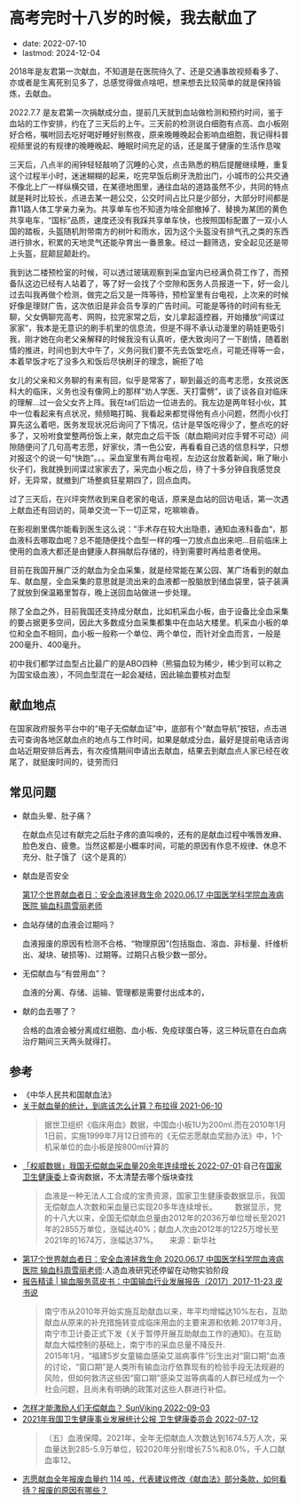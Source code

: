 # 高考完时十八岁的时候，我去献血了
- date: 2022-07-10
- lastmod: 2024-12-04

2018年是友君第一次献血，不知道是在医院待久了、还是交通事故视频看多了、亦或者是生离死别见多了，总感觉得做点啥吧，想来想去比较简单的就是保持锻炼，去献血。

2022.7.7 是友君第一次捐献成分血，提前几天就到血站做检测和预约时间，鉴于血站的工作安排，约在了三天后的上午。三天前的检测说白细胞有点高、血小板刚好合格，嘱咐回去吃好喝好睡好别熬夜，原来晚睡晚起会影响血细胞，我记得科普视频里说的有规律的晚睡晚起、睡眠时间充足的话，还是属于健康的生活作息唉

三天后，八点半的闹钟轻轻敲响了沉睡的心灵，点击熟悉的稍后提醒继续睡，重复这个过程半小时，迷迷糊糊的起来，吃完早饭后刷牙洗脸出门，小城市的公共交通不像北上广一样纵横交错，在某德地图里，通往血站的道路虽然不少，共同的特点就是耗时比较长，点进去某一趟公交，公交时间占比只是少部分，大部分时间都是靠11路人体工学亲力亲为。共享单车也不知道为啥全部撤掉了、替换为某团的黄色共享电车，“国标”品质，速度还没有我踩共享单车快，也按照国标配置了一双小人国的踏板，头盔随机附带南方的树叶和雨水，因为这个头盔没有排气孔之类的东西进行排水，积累的天地灵气还能孕育出一番景象。经过一翻筛选，安全起见还是带上头盔，屁颠屁颠赴约。

我到达二楼预检室的时候，可以透过玻璃观察到采血室内已经满负荷工作了，而预备队这边已经有人站着了，等了好一会找了个空隙和医务人员报道一下，好一会儿过去叫我再做个检测，做完之后又是一阵等待，预检室里有台电视，上次来的时候好像是理财广告，这次依旧是非会员专享的广告时间。可能是等待的时间有些无聊，父女俩聊完高考、网购，拉完家常之后，女儿拿起遥控器，开始播放“间谍过家家”，我本是无意识的刷手机里的信息流，但是不得不承认动漫里的萌娃更吸引我，刚才她在向老父亲解释的时候我没有认真听，便大致询问了一下剧情，随着剧情的推进，时间也到大中午了，义务问我们要不先去饭堂吃点，可能还得等一会，本着早饭才吃了没多久和饭后尽快刷牙的理念，婉拒了哈

女儿的父亲和义务聊的有来有回，似乎是常客了，聊到最近的高考志愿，女孩说医科大的临床，义务也没有像网上的那样“劝人学医、天打雷劈”，谈了谈各自对临床的理解...过一会父女齐上阵。我在ta们后边一位进去的。我左边是两年轻小伙，其中一位看起来有点状况，频频略打盹、我看起来都觉得他有点小问题，然而小伙打算先这么着吧，医务发现状况后询问了下情况，估计是早饭吃得少了，整点吃的好多了，又吩咐食堂整两份饭上来，献完血之后干饭（献血期间对应手臂不可动）间隙随便问了几句高考志愿，好家伙，清一色公安，再看看自己选的信息科学，只想对报这个的说一句“快跑”。。。采血室里有两台电视，左边这台放着新闻，瞅了瞅小伙子们，我就换到间谍过家家去了，采完血小板之后，待了十多分钟自我感觉良好，无异常，就撤到广场整疯狂星期四了，回点血肉。

过了三天后，在兴坪突然收到来自老家的电话，原来是血站的回访电话，第一次遇上献血还有回访的，简单交流一下一切正常，吃嘛嘛香。

在影视剧里偶尔能看到医生这么说：”手术存在较大出隐患，通知血液科备血“，那血液科去哪取血呢？总不能随便找个血型一样的嘎一刀放点血出来吧...目前临床上使用的血液大都还是由健康人群捐献后存储的，待到需要时再给患者使用。

目前在我国开展广泛的献血为全血采集，就是经常能在某公园、某广场看到的献血车、献血屋，全血采集的意思就是流出来的血液都一股脑放到储血袋里，袋子装满了就放到保温箱里暂存，晚上送回血站做进一步处理。

除了全血之外，目前我国还支持成分献血，比如机采血小板，由于设备比全血采集的要占据更多空间，因此大多数成分血采集都集中在血站大楼里。机采血小板的单位和全血不相同，血小板一般称一个单位、两个单位，而针对全血而言，一般是200毫升、400毫升。

初中我们都学过血型占比最广的是ABO四种（熊猫血较为稀少，稀少到可以称之为国宝级血液），不同血型混在一起会凝结，因此输血要核对血型

## 献血地点

在国家政府服务平台中的“电子无偿献血证”中，底部有个“献血导航”按钮，点击进去可查询各地区献血点的地点与工作时间，如果是献成分血，最好是提前电话咨询血站近期安排后再去，有次疫情期间申请出去献血，结果去到献血点人家已经在收尾了，就挺废时间的，徒劳而归


## 常见问题

- 献血头晕、肚子痛？

  在献血点见过有献完之后肚子疼的直叫唤的，还有的是献血过程中嘴唇发麻、脸色发白、疲惫。当然这都是小概率时间，可能的原因有作息不规律、休息不充分、肚子饿了（这个是真的）

- 献血是否安全

  [第17个世界献血者日：安全血液拯救生命 2020.06.17 中国医学科学院血液病医院 输血科周雪丽老师](https://www.chinablood.com.cn/jyb/health/common/145.html)

- 血站存储的血液会过期吗？
  
  血液报废的原因有检测不合格、“物理原因”(包括脂血、溶血、非标量、纤维析出、凝块、破损等)、过期等。过期只占极少数一部分。

- 无偿献血与“有尝用血”？

  血液的分离、存储、运输、管理都是需要付出成本的，

- 献的血去哪了？

  合格的血液会被分离成红细胞、血小板、免疫球蛋白等，这三种玩意在白血病治疗期间三天两头就得打。

## 参考
- 《中华人民共和国献血法》
- [关于献血量的统计，到底该怎么计算？布拉得 2021-06-10](https://zhuanlan.zhihu.com/p/379535697)
  > 据世卫组织《临床用血》数据，中国血小板1U为200ml.而在2010年1月1日前，实施1999年7月12日颁布的《无偿志愿献血奖励办法》中，1个机采单位的血小板是按800ml计算的
- [「权威数据」我国无偿献血采血量20余年连续增长 2022-07-01](https://www.brcbc.org/index.php/site/page/index/791/category_id/10146/news_id/185720/ct_id/265/okcode/d89e950a3d0fecc8454fa77e854011e361c44e216aeac40ed5d80efbeb8e0ed2):自己在[国家卫生健康委](http://www.nhc.gov.cn/wjw/sjcx/sjcx.shtml)上查询数据，不太清楚去哪个版块查找
  > 血液是一种无法人工合成的宝贵资源，国家卫生健康委数据显示，我国无偿献血人次数和采血量已实现20多年连续增长。
　　数据显示，党的十八大以来，全国无偿献血总量由2012年的2036万单位增长至2021年的2855万单位，涨幅达40%；献血人次由2012年的1225万增长至2021年的1674万，涨幅达37%。　　来源：新华社
- [第17个世界献血者日：安全血液拯救生命 2020.06.17 中国医学科学院血液病医院 输血科周雪丽老师](https://www.chinablood.com.cn/jyb/health/common/145.html):人造血液研究还停留在动物实验阶段
- [ 报告精读 | 输血服务蓝皮书：中国输血行业发展报告（2017）2017-11-23 皮书说](https://www.sohu.com/a/206425675_186085)
  > 南宁市从2010年开始实施互助献血以来，年平均增幅达10%左右，互助献血从原来的补充措施转变成临床用血的主要来源和依赖.2017年3月，南宁市卫计委正式下发《关于暂停开展互助献血工作的通知》。在互助献血大幅控制的基础上，南宁市的采血总量不降反升.  
  2015年1月，“福建5岁女童输血感染艾滋病事件”衍生出对“窗口期”血液的讨论，“窗口期”是人类所有输血治疗依靠现有的检验手段无法规避的风险，但如何救济这些因“窗口期”感染艾滋等病毒的人群已经成为一个社会问题，且尚未有明确的政策对这些人群进行补偿。
- [怎样才能激励人们无偿献血？ SunViking 2022-09-03](https://www.zhihu.com/question/339209777/answer/2658523278)
- [2021年我国卫生健康事业发展统计公报 卫生健康委员会 2022-07-12](http://www.nhc.gov.cn/cms-search/xxgk/getManuscriptXxgk.htm?id=51b55216c2154332a660157abf28b09d)
  > （五）血液保障。2021年，全年无偿献血人次数达到1674.5万人次，采血量达到285-5.9万单位，较2020年分别增长7.5%和8.0%，千人口献血率12。
- [志愿献血全年报废血量约 114 吨，代表建议修改《献血法》部分条款，如何看待？报废的原因有哪些？](https://www.zhihu.com/question/647148461)
